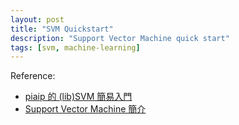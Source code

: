```yaml
---
layout: post
title: "SVM Quickstart"
description: "Support Vector Machine quick start"
tags: [svm, machine-learning]
---
```


Reference:

- [piaip 的 (lib)SVM 簡易入門][1]
- [Support Vector Machine 簡介][2]

[1]: http://ntu.csie.org/~piaip/svm/svm_tutorial.html
[2]: http://www.cmlab.csie.ntu.edu.tw/~cyy/learning/tutorials/SVM3.pdf
